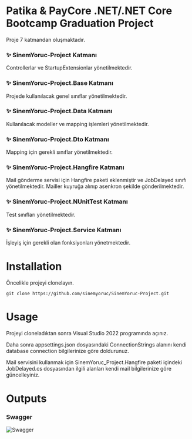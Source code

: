 # Patika & PayCore .NET/.NET Core Bootcamp Graduation Project
Proje 7 katmandan oluşmaktadır.

### ✨ SinemYoruc-Project Katmanı
Controllerlar ve StartupExtensionlar yönetilmektedir.

### ✨ SinemYoruc-Project.Base Katmanı
Projede kullanılacak genel sınıflar yönetilmektedir.

### ✨ SinemYoruc-Project.Data Katmanı
Kullanılacak modeller ve mapping işlemleri yönetilmektedir.

### ✨ SinemYoruc-Project.Dto Katmanı
Mapping için gerekli sınıflar yönetilmektedir.

### ✨ SinemYoruc-Project.Hangfire Katmanı
Mail gönderme servisi için Hangfire paketi eklenmiştir ve JobDelayed sınıfı yönetilmektedir. Mailler kuyruğa alınıp asenkron şekilde gönderilmektedir.

### ✨ SinemYoruc-Project.NUnitTest Katmanı
Test sınıfları yönetilmektedir.

### ✨ SinemYoruc-Project.Service Katmanı
İşleyiş için gerekli olan fonksiyonları yönetmektedir.

# Installation
Öncelikle projeyi clonelayın.

```
git clone https://github.com/sinemyoruc/SinemYoruc-Project.git
```

# Usage
Projeyi cloneladıktan sonra Visual Studio 2022 programında açınız.

Daha sonra appsettings.json dosyasındaki ConnectionStrings alanını kendi database connection bilgilerinize göre doldurunuz.


Mail servisini kullanmak için SinemYoruc_Project.Hangfire paketi içindeki JobDelayed.cs dosyasından ilgili alanları kendi mail bilgilerinize göre güncelleyiniz.



# Outputs

### Swagger
![Swagger](SinemYoruc-Project/Screenshots/.png)
